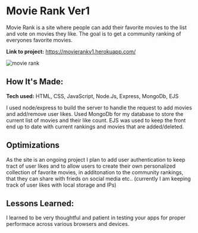 # Movie Rank Ver1
Movie Rank is a site where people can add their favorite movies to the list and vote on movies they like. The goal is to get a community ranking of everyones favorite movies.

**Link to project:** https://movierankv1.herokuapp.com/

![movie rank](https://images4.imagebam.com/69/b3/91/MEBTATL_o.png)

## How It's Made:

**Tech used:** HTML, CSS, JavaScript, Node.Js, Express, MongoDb, EJS

I used node/express to build the server to handle the request to add movies and add/remove user likes. Used MongoDb for my database to store the current list of movies and their like count. EJS was used to keep the front end up to date with current rankings and movies that are added/deleted.

## Optimizations

As the site is an ongoing project I plan to add user authentication to keep tract of user likes and to allow users to create their own personalized collection of favorite movies, in additonation to the community rankings, that they can share with frieds on social media etc..
(currently I am keeping track of user likes with local storage and IPs)

## Lessons Learned:

I learned to be very thoughtful and patient in testing your apps for proper performace across various browsers and devices. 